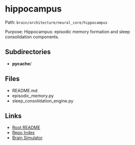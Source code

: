 # hippocampus

Path: `brain/architecture/neural_core/hippocampus`

Purpose: Hippocampus: episodic memory formation and sleep consolidation components.

## Subdirectories
- __pycache__/

## Files
- README.md
- episodic_memory.py
- sleep_consolidation_engine.py

## Links
- [Root README](../../../README.md)
- [Repo Index](../../../repo_index.json)
- [Brain Simulator](../../../brain/architecture/brain_simulator.py)
